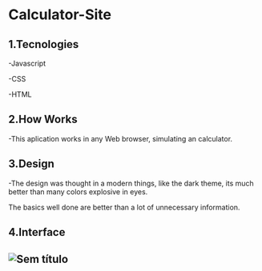 # Calculator-Site
<h2>1.Tecnologies</h2>

-Javascript

-CSS

-HTML

<h2>2.How Works</h2>

-This aplication works in any Web browser, simulating an calculator.

<h2>3.Design</h2>

-The design was thought in a modern things, like the dark theme, its much better than many colors explosive in eyes.

The basics well done are better than a lot of unnecessary information.

<h2>4.Interface<h2/> 
  
![Sem título](https://github.com/NikolasGoO/calculator-site/assets/117860495/8f3abc72-e7c2-4ea4-80d7-07602ea44db6)
